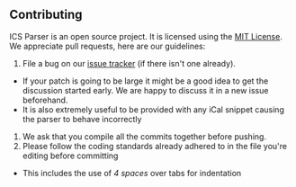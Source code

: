 ## Contributing

ICS Parser is an open source project. It is licensed using the [MIT License](http://opensource.org/licenses/MIT).
We appreciate pull requests, here are our guidelines:

1. File a bug on our [issue tracker](https://github.com/johngrogg/ics-parser/issues) (if there isn't one already).
  - If your patch is going to be large it might be a good idea to get the discussion started early. We are happy to discuss it in a new issue beforehand.
  - It is also extremely useful to be provided with any iCal snippet causing the parser to behave incorrectly
1. We ask that you compile all the commits together before pushing.
1. Please follow the coding standards already adhered to in the file you're editing before committing
  - This includes the use of *4 spaces* over tabs for indentation